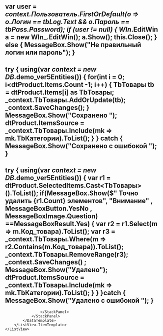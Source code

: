  var user = _context.Пользователь.FirstOrDefault(o => o.Логин == tbLog.Text && o.Пароль == tbPass.Password);
 if (user != null)
 {
     WIn_.EditWin a = new WIn_.EditWin();
     a.Show();
     this.Close();
 }
 else
 {
     MessageBox.Show("Не правильный логин или пароль");
 }
------------------------------------------------------------------------------------------------------------
try
{
    using(var _context = new DB_.demo_ver5Entities())
    {
        for(int i = 0; i<dtProduct.Items.Count -1; i++)
        {
            TbТовары tb = dtProduct.Items[i] as TbТовары;
            _context.TbТовары.AddOrUpdate(tb);
            _context.SaveChanges();
        }
        MessageBox.Show("Сохранено ");
        dtProduct.ItemsSource = _context.TbТовары.Include(mk => mk.TbКатегории).ToList();
    }
}
catch { MessageBox.Show("Сохранено с ошибокой "); }
----------------------------------------------------------------------------------------------------
  try
 {
     using(var _context = new DB_.demo_ver5Entities())
     {
        var r1 = dtProduct.SelectedItems.Cast<TbТовары>().ToList();
        if(MessageBox.Show($" Точно удалить {r1.Count} элементов", "Внимание" , 
            MessageBoxButton.YesNo , 
            MessageBoxImage.Question)
             ==MessageBoxResult.Yes)
         {
            var r2 = r1.Select(m => m.Код_товара).ToList();
            var r3 = _context.TbТовары.Where(m => r2.Contains(m.Код_товара)).ToList();
             _context.TbТовары.RemoveRange(r3);
             _context.SaveChanges() ;
             MessageBox.Show("Удалено");
             dtProduct.ItemsSource = _context.TbТовары.Include(mk => mk.TbКатегории).ToList();
             }
        }
 }catch { MessageBox.Show("Удалено с ошибокой "); }
-------------------------------------------------------------------------------------------
                    </StackPanel>
                </StackPanel>
            </DataTemplate>
        </ListView.ItemTemplate>
    </ListView>
</ScrollViewer>
